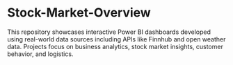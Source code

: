# Stock-Market-Overview
This repository showcases interactive Power BI dashboards developed using real-world data sources including APIs like Finnhub and open weather data. Projects focus on business analytics, stock market insights, customer behavior, and logistics.
